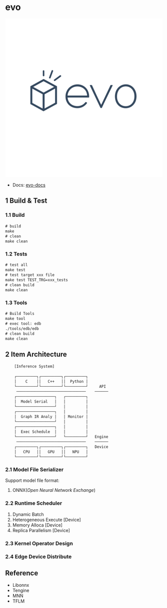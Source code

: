 # evo

![evo-logo](./docs/public/logo.svg)

- Docs: [evo-docs](https://lancerstadium.github.io/evo/docs/)

## 1 Build & Test

### 1.1 Build

```shell
# build
make
# clean
make clean
```

### 1.2 Tests

```shell
# test all
make test
# test target xxx file
make test TEST_TRG=xxx_tests
# clean build
make clean
```

### 1.3 Tools

```shell
# Build Tools
make tool
# exec tool: edb
./tools/edb/edb
# clean build
make clean
```


## 2 Item Architecture

```
    [Inference System]

    ┌─────────┐┌─────────┐┌─────────┐
    │    C    ││   C++   ││  Python │
    └─────────┘└─────────┘└─────────┘     API
     ───────────────────────────────    ──────
    ┌─────────────────┐   ┌─────────┐ 
    │  Model Serial   │   │         │ 
    └─────────────────┘   │         │
    ┌─────────────────┐   │         │
    │  Graph IR Analy │   │ Monitor │
    └─────────────────┘   │         │
    ┌─────────────────┐   │         │
    │  Exec Schedule  │   │         │
    └─────────────────┘   └─────────┘   Engine
     ───────────────────────────────    ──────
    ┌─────────┐┌─────────┐┌─────────┐   Device
    │   CPU   ││   GPU   ││   NPU   │
    └─────────┘└─────────┘└─────────┘
```

### 2.1 Model File Serializer

Support model file format:
1. ONNX(*Open Neural Network Exchange*)

### 2.2 Runtime Scheduler

1. Dynamic Batch
2. Heterogeneous Execute [Device]
3. Memory Alloca [Device]
4. Replica Parallelism [Device]

### 2.3 Kernel Operator Design


### 2.4 Edge Device Distribute



## Reference

- Libonnx
- Tengine
- MNN
- TFLM